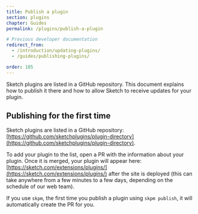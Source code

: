 ```yaml
---
title: Publish a plugin
section: plugins
chapter: Guides
permalink: /plugins/publish-a-plugin

# Previous developer documentation
redirect_from:
  - /introduction/updating-plugins/
  - /guides/publishing-plugins/

order: 105
---
```


Sketch plugins are listed in a GitHub repository. This document explains how to publish it there and how to allow Sketch to receive updates for your plugin.

## Publishing for the first time

Sketch plugins are listed in a GitHub repository: [https://github.com/sketchplugins/plugin-directory](https://github.com/sketchplugins/plugin-directory).

To add your plugin to the list, open a PR with the information about your plugin. Once it is merged, your plugin will appear here: [https://sketch.com/extensions/plugins/](https://sketch.com/extensions/plugins/) after the site is deployed (this can take anywhere from a few minutes to a few days, depending on the schedule of our web team).

If you use `skpm`, the first time you publish a plugin using `skpm publish`, it will automatically create the PR for you.
